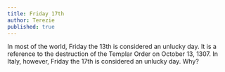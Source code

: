 ```yaml
---
title: Friday 17th 
author: Terezie
published: true
---
```


In most of the world, Friday the 13th is considered an unlucky day. It is a reference to the destruction of the Templar Order on October 13, 1307. In Italy, however, Friday the 17th is considered an unlucky day. Why?